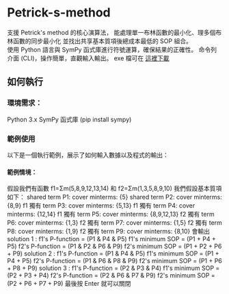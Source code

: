 # Petrick-s-method
支援 Petrick's method 的核心演算法，
能處理單一布林函數的最小化、理多個布林函數的同步最小化
並找出共享基本質項後總成本最低的 SOP 組合。  
使用 Python 語言與 SymPy 函式庫進行符號運算，確保結果的正確性。 
命令列介面 (CLI)，操作簡單，直觀輸入輸出。
exe 檔可在 [這裡下載](https://drive.google.com/file/d/1Fzu77bznKgMfzZHiTulD3j-THxei-DYz/view?usp=sharing)

## 如何執行
### 環境需求：
Python 3.x
SymPy 函式庫 (pip install sympy)

### 範例使用
以下是一個執行範例，展示了如何輸入數據以及程式的輸出：

#### 範例情境：
假設我們有函數 
f1​=Σm(5,8,9,12,13,14) 和 
f2=Σm(1,3,5,8,9,10)
我們假設基本質項如下：
shared term P1: cover minterms: {5}
shared term P2: cover minterms: {8,9}
f1 獨有 term P3: cover minterms: {5,13}
f1 獨有 term P4: cover minterms: {12,14}
f1 獨有 term P5: cover minterms: {8,9,12,13}
f2 獨有 term P6: cover minterms: {1,3}
f2 獨有 term P7: cover minterms: {1,5}
f2 獨有 term P8: cover minterms: {1,9}
f2 獨有 term P9: cover minterms: {8,10}
會輸出
solution 1 :
  f1's P-function = (P1 & P4 & P5) 
  f1's minimum SOP = (P1 + P4 + P5) 
  f2's P-function = (P1 & P2 & P6 & P9) 
  f2's minimum SOP = (P1 + P2 + P6 + P9) 
 solution 2 :
  f1's P-function = (P1 & P4 & P5) 
  f1's minimum SOP = (P1 + P4 + P5)
  f2's P-function =  (P1 & P6 & P8 & P9)
  f2's minimum SOP =  (P1 + P6 + P8 + P9)
 solution 3 :
  f1's P-function =  (P2 & P3 & P4)
  f1's minimum SOP =  (P2 + P3 + P4)
  f2's P-function =  (P2 & P6 & P7 & P9)
  f2's minimum SOP =  (P2 + P6 + P7 + P9)
  最後按 Enter 就可以關閉
